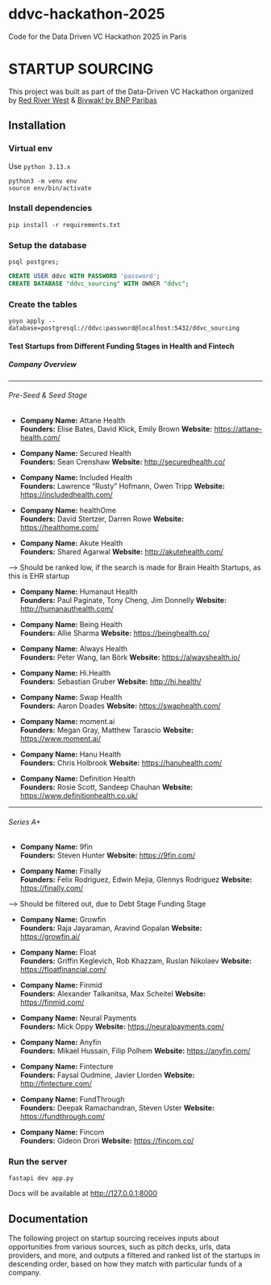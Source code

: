 # ddvc-hackathon-2025

Code for the Data Driven VC Hackathon 2025 in Paris

# STARTUP SOURCING

This project was built as part of the Data-Driven VC Hackathon organized
by [Red River West](https://redriverwest.com) & [Bivwak! by BNP Paribas](https://bivwak.bnpparibas/)

## Installation

### Virtual env

Use `python 3.13.x`

```
python3 -m venv env
source env/bin/activate
```

### Install dependencies

```
pip install -r requirements.txt
```

### Setup the database

```
psql postgres;
```

```sql
CREATE USER ddvc WITH PASSWORD 'password';
CREATE DATABASE "ddvc_sourcing" WITH OWNER "ddvc";
```

### Create the tables
```
yoyo apply --database=postgresql://ddvc:password@localhost:5432/ddvc_sourcing
```

#### Test Startups from Different Funding Stages in Health and Fintech
##### Company Overview

---

###### Pre-Seed & Seed Stage

- **Company Name:** Attane Health  
  **Founders:** Elise Bates, David Klick, Emily Brown
  **Website:** https://attane-health.com/

- **Company Name:** Secured Health  
  **Founders:** Sean Crenshaw
**Website:** http://securedhealth.co/
  
- **Company Name:** Included Health  
  **Founders:** Lawrence “Rusty” Hofmann, Owen Tripp
**Website:** https://includedhealth.com/
  
- **Company Name:** healthOme  
  **Founders:** David Stertzer, Darren Rowe
**Website:** https://healthome.com/
  
- **Company Name:** Akute Health  
  **Founders:** Shared Agarwal
  **Website:** http://akutehealth.com/
  
 --> Should be ranked low, if the search is made for Brain Health Startups, as this is EHR startup

- **Company Name:** Humanaut Health  
  **Founders:** Paul Paginate, Tony Cheng, Jim Donnelly
  **Website:** http://humanauthealth.com/


- **Company Name:** Being Health  
  **Founders:** Allie Sharma
**Website:** https://beinghealth.co/
  
- **Company Name:** Always Health  
  **Founders:** Peter Wang, Ian Börk
**Website:** https://alwayshealth.io/
  
- **Company Name:** Hi.Health  
  **Founders:** Sebastian Gruber
**Website:** http://hi.health/
  
- **Company Name:** Swap Health  
  **Founders:** Aaron Doades
**Website:** https://swaphealth.com/
  
- **Company Name:** moment.ai  
  **Founders:** Megan Gray, Matthew Tarascio
**Website:** https://www.moment.ai/
  
- **Company Name:** Hanu Health  
  **Founders:** Chris Holbrook
**Website:** https://hanuhealth.com/
  
- **Company Name:** Definition Health  
  **Founders:** Rosie Scott, Sandeep Chauhan
**Website:** https://www.definitionhealth.co.uk/
  
---

###### Series A+

- **Company Name:** 9fin  
  **Founders:** Steven Hunter
**Website:** https://9fin.com/
  
- **Company Name:** Finally  
  **Founders:** Felix Rodriguez, Edwin Mejia, Glennys Rodriguez
  **Website:** https://finally.com/
  
 --> Should be filtered out, due to Debt Stage Funding Stage

- **Company Name:** Growfin  
  **Founders:** Raja Jayaraman, Aravind Gopalan
  **Website:** https://growfin.ai/

- **Company Name:** Float  
  **Founders:** Griffin Keglevich, Rob Khazzam, Ruslan Nikolaev
**Website:** https://floatfinancial.com/
  
- **Company Name:** Finmid  
  **Founders:** Alexander Talkanitsa, Max Scheitel
**Website:** https://finmid.com/
  
- **Company Name:** Neural Payments  
  **Founders:** Mick Oppy
**Website:** https://neuralpayments.com/
  
- **Company Name:** Anyfin  
  **Founders:** Mikael Hussain, Filip Polhem
**Website:** https://anyfin.com/
  
- **Company Name:** Fintecture  
  **Founders:** Faysal Oudmine, Javier Llorden
**Website:** http://fintecture.com/
  
- **Company Name:** FundThrough  
  **Founders:** Deepak Ramachandran, Steven Uster
**Website:** https://fundthrough.com/
  
- **Company Name:** Fincom  
  **Founders:** Gideon Drori
**Website:** https://fincom.co/
  

### Run the server
```
fastapi dev app.py
```

Docs will be available at http://127.0.0.1:8000

## Documentation

The following project on startup sourcing receives inputs about opportunities from various sources, such as pitch decks,
urls, data providers, and more, and outputs a filtered and ranked list of the startups in descending order, based on how
they match with particular funds of a company.